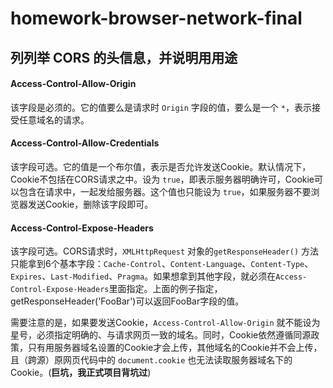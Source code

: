 # homework-browser-network-final


## 列列举 CORS 的头信息，并说明⽤用途

#### Access-Control-Allow-Origin
该字段是必须的。它的值要么是请求时 ```Origin``` 字段的值，要么是一个  ```*```，表示接受任意域名的请求。

#### Access-Control-Allow-Credentials
该字段可选。它的值是一个布尔值，表示是否允许发送Cookie。默认情况下，Cookie不包括在CORS请求之中。设为 ```true```，即表示服务器明确许可，Cookie可以包含在请求中，一起发给服务器。这个值也只能设为 ```true```，如果服务器不要浏览器发送Cookie，删除该字段即可。

#### Access-Control-Expose-Headers
该字段可选。CORS请求时，```XMLHttpRequest``` 对象的```getResponseHeader()``` 方法只能拿到6个基本字段：```Cache-Control```、```Content-Language```、```Content-Type```、```Expires```、```Last-Modified```、```Pragma```。如果想拿到其他字段，就必须在```Access-Control-Expose-Headers```里面指定。上面的例子指定，getResponseHeader('FooBar')可以返回FooBar字段的值。


需要注意的是，如果要发送Cookie，```Access-Control-Allow-Origin``` 就不能设为星号，必须指定明确的、与请求网页一致的域名。同时，Cookie依然遵循同源政策，只有用服务器域名设置的Cookie才会上传，其他域名的Cookie并不会上传，且（跨源）原网页代码中的 ```document.cookie``` 也无法读取服务器域名下的Cookie。(**巨坑，我正式项目背坑过**)